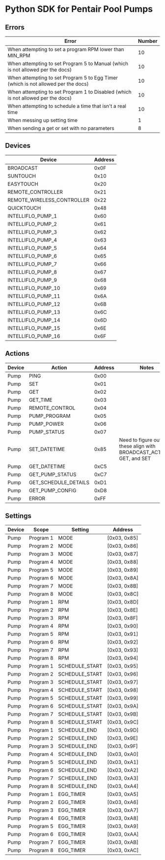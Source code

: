 # Python SDK for Pentair Pool Pumps

## Errors

|Error|Number|
|-|-|
|When attempting to set a program RPM lower than MIN_RPM|10|
|When attempting to set Program 5 to Manual (which is not allowed per the docs)|10|
|When attempting to set Program 5 to Egg Timer (which is not allowed per the docs)|10|
|When attempting to set Program 1 to Disabled (which is not allowed per the docs)|10|
|When attempting to schedule a time that isn't a real time|10|
|When messing up setting time|1|
|When sending a get or set with no parameters|8|

## Devices

|Device|Address|
|-|-|
|BROADCAST|0x0F|
|SUNTOUCH|0x10|
|EASYTOUCH|0x20|
|REMOTE_CONTROLLER|0x21|
|REMOTE_WIRELESS_CONTROLLER|0x22|
|QUICKTOUCH|0x48|
|INTELLIFLO_PUMP_1|0x60|
|INTELLIFLO_PUMP_2|0x61|
|INTELLIFLO_PUMP_3|0x62|
|INTELLIFLO_PUMP_4|0x63|
|INTELLIFLO_PUMP_5|0x64|
|INTELLIFLO_PUMP_6|0x65|
|INTELLIFLO_PUMP_7|0x66|
|INTELLIFLO_PUMP_8|0x67|
|INTELLIFLO_PUMP_9|0x68|
|INTELLIFLO_PUMP_10|0x69|
|INTELLIFLO_PUMP_11|0x6A|
|INTELLIFLO_PUMP_12|0x6B|
|INTELLIFLO_PUMP_13|0x6C|
|INTELLIFLO_PUMP_14|0x6D|
|INTELLIFLO_PUMP_15|0x6E|
|INTELLIFLO_PUMP_16|0x6F|

## Actions
|Device|Action|Address|Notes|
|-|-|-|-|
|Pump|PING|0x00|
|Pump|SET|0x01|
|Pump|GET|0x02|
|Pump|GET_TIME|0x03|
|Pump|REMOTE_CONTROL|0x04|
|Pump|PUMP_PROGRAM|0x05|
|Pump|PUMP_POWER|0x06|
|Pump|PUMP_STATUS|0x07|
|Pump|SET_DATETIME|0x85|Need to figure out how these align with BROADCAST_ACTIONS, GET, and SET|
|Pump|GET_DATETIME|0xC5|
|Pump|GET_PUMP_STATUS|0xC7|
|Pump|GET_SCHEDULE_DETAILS|0xD1|
|Pump|GET_PUMP_CONFIG|0xD8|
|Pump|ERROR|0xFF|

## Settings

|Device|Scope|Setting|Address|
|-|-|-|-|
|Pump|Program 1|MODE|[0x03, 0x85]|
|Pump|Program 2|MODE|[0x03, 0x86]|
|Pump|Program 3|MODE|[0x03, 0x87]|
|Pump|Program 4|MODE|[0x03, 0x88]|
|Pump|Program 5|MODE|[0x03, 0x89]|
|Pump|Program 6|MODE|[0x03, 0x8A]|
|Pump|Program 7|MODE|[0x03, 0x8B]|
|Pump|Program 8|MODE|[0x03, 0x8C]|
|Pump|Program 1|RPM|[0x03, 0x8D]|
|Pump|Program 2|RPM|[0x03, 0x8E]|
|Pump|Program 3|RPM|[0x03, 0x8F]|
|Pump|Program 4|RPM|[0x03, 0x90]|
|Pump|Program 5|RPM|[0x03, 0x91]|
|Pump|Program 6|RPM|[0x03, 0x92]|
|Pump|Program 7|RPM|[0x03, 0x93]|
|Pump|Program 8|RPM|[0x03, 0x94]|
|Pump|Program 1|SCHEDULE_START|[0x03, 0x95]|
|Pump|Program 2|SCHEDULE_START|[0x03, 0x96]|
|Pump|Program 3|SCHEDULE_START|[0x03, 0x97]|
|Pump|Program 4|SCHEDULE_START|[0x03, 0x98]|
|Pump|Program 5|SCHEDULE_START|[0x03, 0x99]|
|Pump|Program 6|SCHEDULE_START|[0x03, 0x9A]|
|Pump|Program 7|SCHEDULE_START|[0x03, 0x9B]|
|Pump|Program 8|SCHEDULE_START|[0x03, 0x9C]|
|Pump|Program 1|SCHEDULE_END|[0x03, 0x9D]|
|Pump|Program 2|SCHEDULE_END|[0x03, 0x9E]|
|Pump|Program 3|SCHEDULE_END|[0x03, 0x9F]|
|Pump|Program 4|SCHEDULE_END|[0x03, 0xA0]|
|Pump|Program 5|SCHEDULE_END|[0x03, 0xA1]|
|Pump|Program 6|SCHEDULE_END|[0x03, 0xA2]|
|Pump|Program 7|SCHEDULE_END|[0x03, 0xA3]|
|Pump|Program 8|SCHEDULE_END|[0x03, 0xA4]|
|Pump|Program 1|EGG_TIMER|[0x03, 0xA5]|
|Pump|Program 2|EGG_TIMER|[0x03, 0xA6]|
|Pump|Program 3|EGG_TIMER|[0x03, 0xA7]|
|Pump|Program 4|EGG_TIMER|[0x03, 0xA8]|
|Pump|Program 5|EGG_TIMER|[0x03, 0xA9]|
|Pump|Program 6|EGG_TIMER|[0x03, 0xAA]|
|Pump|Program 7|EGG_TIMER|[0x03, 0xAB]|
|Pump|Program 8|EGG_TIMER|[0x03, 0xAC]|
